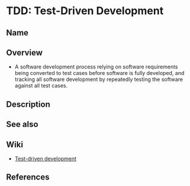 # TDD: Test-Driven Development

## Name

## Overview
- A software development process relying on software requirements being converted to test cases before software is fully developed, and tracking all software development by repeatedly testing the software against all test cases.

## Description

## See also

## Wiki
- [Test-driven development](https://en.wikipedia.org/wiki/Test-driven_development)

## References
